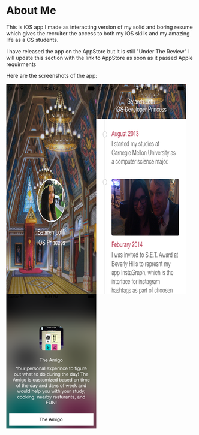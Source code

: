 <h1>About Me</h1>
<p>This is iOS app I made as interacting version of my solid and boring resume which gives the recruiter the access to both my iOS skills and my amazing life as a CS students.</p>
<p1> I have released the app on the AppStore but it is still "Under The Review" I will update this section with the link to AppStore as soon as it passed Apple requirments</p1>

<p>Here are the screenshots of the app:<p>
	
<img src="https://github.com/setareh94/AboutMe/blob/master/ScreenShots/iOS%20Simulator%20Screen%20Shot%20Aug%2021%2C%202014%2C%2011.50.24%20PM.png" alt="homepage" height="560" width="240" style="float:left">
<img src="https://github.com/setareh94/AboutMe/blob/master/ScreenShots/iOS%20Simulator%20Screen%20Shot%20Aug%2021%2C%202014%2C%2011.51.49%20PM.png" alt="info" height="560" width="240" style="float:left">
<img src="https://github.com/setareh94/AboutMe/blob/master/ScreenShots/iOS%20Simulator%20Screen%20Shot%20Aug%2021%2C%202014%2C%2011.51.39%20PM.png" alt="app view" height"560" width="240" style="float:left">
